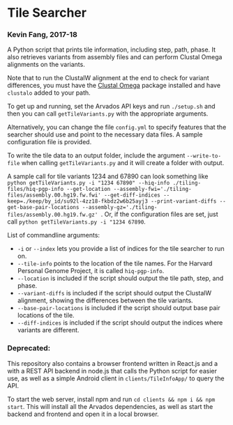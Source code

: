 # Tile Searcher
### Kevin Fang, 2017-18
A Python script that prints tile information, including step, path, phase. It also retrieves variants from assembly files and can perform Clustal Omega alignments on the variants.

Note that to run the ClustalW alignment at the end to check for variant differences, you must have the [Clustal Omega](www.clustal.org/omega) package installed and have `clustalo` added to your path.

To get up and running, set the Arvados API keys and run `./setup.sh` and then you can call `getTileVariants.py` with the appropriate arguments. 

Alternatively, you can change the file `config.yml` to specify features that the searcher should use and point to the necessary data files. A sample configuration file is provided.

To write the tile data to an output folder, include the argument `--write-to-file` when calling `getTileVariants.py` and it will create a folder with output.

A sample call for tile variants 1234 and 67890 can look something like `python getTileVariants.py -i "1234 67890" --hiq-info ./tiling-files/hiq-pgp-info --get-location --assembly-fwi='./tiling-files/assembly.00.hg19.fw.fwi' --get-diff-indices --keep=./keep/by_id/su92l-4zz18-fkbdz2w6b25ayj3 --print-variant-diffs --get-base-pair-locations --assembly-gz='./tiling-files/assembly.00.hg19.fw.gz'
`. Or, if the configuration files are set, just call `python getTileVariants.py -i "1234 67890`.

List of commandline arguments:  
- `-i` or `--index` lets you provide a list of indices for the tile searcher to run on.  
- `--tile-info` points to the location of the tile names. For the Harvard Personal Genome Project, it is called `hiq-pgp-info`.  
- `--location` is included if the script should output the tile path, step, and phase.  
- `--variant-diffs` is included if the script should output the ClustalW alignment, showing the differences between the tile variants.  
- `--base-pair-locations` is included if the script should output base pair locations of the tile.  
- `--diff-indices` is included if the script should output the indices where variants are different.  

### Deprecated:

This repository also contains a browser frontend written in React.js and a with a REST API backend in node.js that calls the Python script for easier use, as well as a simple Android client in `clients/TileInfoApp/` to query the API.

To start the web server, install npm and run `cd clients && npm i && npm start`. This will install all the Arvados dependencies, as well as start the backend and frontend and open it in a local browser.
